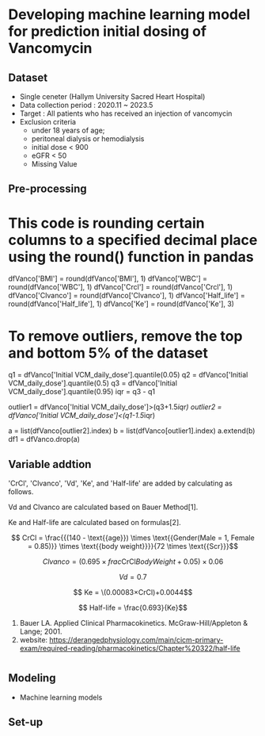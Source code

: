 # Developing machine learning model for prediction initial dosing of Vancomycin


## Dataset
- Single ceneter (Hallym University Sacred Heart Hospital)
- Data collection period : 2020.11 ~ 2023.5
- Target : All patients who has received an injection of vancomycin
- Exclusion criteria
  - under 18 years of age;
  - peritoneal dialysis or hemodialysis
  - initial dose < 900
  - eGFR < 50
  - Missing Value

## Pre-processing

# This code is rounding certain columns to a specified decimal place using the round() function in pandas

dfVanco['BMI'] = round(dfVanco['BMI'], 1)
dfVanco['WBC'] = round(dfVanco['WBC'], 1)
dfVanco['Crcl'] = round(dfVanco['Crcl'], 1)
dfVanco['Clvanco'] = round(dfVanco['Clvanco'], 1)
dfVanco['Half_life'] = round(dfVanco['Half_life'], 1)
dfVanco['Ke'] = round(dfVanco['Ke'], 3)

# To remove outliers, remove the top and bottom 5% of the dataset

q1 = dfVanco['Initial VCM_daily_dose'].quantile(0.05)
q2 = dfVanco['Initial VCM_daily_dose'].quantile(0.5)
q3 = dfVanco['Initial VCM_daily_dose'].quantile(0.95)
iqr = q3 - q1

outlier1 = dfVanco['Initial VCM_daily_dose']>(q3+1.5*iqr)
outlier2 = dfVanco['Initial VCM_daily_dose']<(q1-1.5*iqr)

a = list(dfVanco[outlier2].index)
b = list(dfVanco[outlier1].index)
a.extend(b)
df1 = dfVanco.drop(a)

## Variable addtion

'CrCl', 'Clvanco', 'Vd', 'Ke', and 'Half-life' are added by calculating as follows.

Vd and Clvanco are calculated based on Bauer Method[1].

Ke and Half-life are calculated based on formulas[2].


 
$$ CrCl = \frac{{(140 - \text{{age}}) \times \text{{Gender(Male = 1, Female = 0.85)}} \times \text{{body weight}}}}{72 \times \text{{Scr}}}$$

$$ Clvanco =  (0.695 \times frac{\text{{CrCl}}}{BodyWeight} + 0.05) \times 0.06$$

$$Vd = 0.7 $$

$$ Ke = \(0.00083×CrCl)+0.0044$$

$$ Half-life = \frac{0.693}{Ke}$$

  
 
 
1. Bauer LA. Applied Clinical Pharmacokinetics. McGraw-Hill/Appleton & Lange; 2001.
2. website: https://derangedphysiology.com/main/cicm-primary-exam/required-reading/pharmacokinetics/Chapter%20322/half-life


# 

## Modeling

- Machine learning models




## Set-up 
